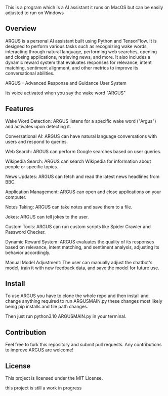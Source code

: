 This is a program which is a AI assistant it runs on MacOS but can be easily adjusted to run on Windows


Overview
-----------------------

ARGUS is a personal AI assistant built using Python and TensorFlow. It is designed to perform various tasks such as recognizing wake words, interacting through natural language, performing web searches, opening and closing applications, retrieving news, and more. It also includes a dynamic reward system that evaluates responses for relevance, intent matching, sentiment alignment, and other metrics to improve its conversational abilities.

ARGUS - Advanced Response and Guidance User System

Its voice activated when you say the wake word "ARGUS"



Features
-----------------------

Wake Word Detection: ARGUS listens for a specific wake word ("Argus") and activates upon detecting it.

Conversational AI: ARGUS can have natural language conversations with users and respond to queries.

Web Search: ARGUS can perform Google searches based on user queries.

Wikipedia Search: ARGUS can search Wikipedia for information about people or specific topics.

News Updates: ARGUS can fetch and read the latest news headlines from BBC.

Application Management: ARGUS can open and close applications on your computer.

Notes Taking: ARGUS can take notes and save them to a file.

Jokes: ARGUS can tell jokes to the user.

Custom Tools: ARGUS can run custom scripts like Spider Crawler and Password Checker.

Dynamic Reward System: ARGUS evaluates the quality of its responses based on relevance, intent matching, and sentiment analysis, adjusting its behavior accordingly.

Manual Model Adjustment: The user can manually adjust the chatbot's model, train it with new feedback data, and save the model for future use.

Install
-----------------------
To use ARGUS you have to clone the whole repo and then install and change anything required to run ARGUSMAIN.py these changes most likely being pip installs and file path changes.

Then just run python3.10 ARGUSMAIN.py in your terminal.

Contribution
-----------------------
Feel free to fork this repository and submit pull requests. Any contributions to improve ARGUS are welcome!

License
-----------------------
This project is licensed under the MIT License.


this project is still a work in progress
